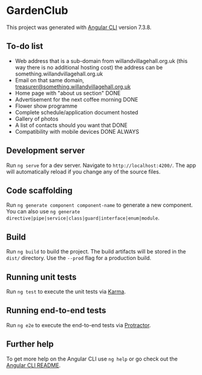# GardenClub

This project was generated with [Angular CLI](https://github.com/angular/angular-cli) version 7.3.8.

## To-do list

-	Web address that is a sub-domain from willandvillagehall.org.uk (this way there is no additional hosting cost) the address can be something.willandvillagehall.org.uk
-	Email on that same domain, treasurer@something.willandvillagehall.org.uk
-	Home page with "about us section"  DONE
-	Advertisement for the next coffee morning DONE
-	Flower show programme
-	Complete schedule/application document hosted
-	Gallery of photos
-	A list of contacts should you want that DONE
-	Compatibility with mobile devices DONE ALWAYS

## Development server

Run `ng serve` for a dev server. Navigate to `http://localhost:4200/`. The app will automatically reload if you change any of the source files.

## Code scaffolding

Run `ng generate component component-name` to generate a new component. You can also use `ng generate directive|pipe|service|class|guard|interface|enum|module`.

## Build

Run `ng build` to build the project. The build artifacts will be stored in the `dist/` directory. Use the `--prod` flag for a production build.

## Running unit tests

Run `ng test` to execute the unit tests via [Karma](https://karma-runner.github.io).

## Running end-to-end tests

Run `ng e2e` to execute the end-to-end tests via [Protractor](http://www.protractortest.org/).

## Further help

To get more help on the Angular CLI use `ng help` or go check out the [Angular CLI README](https://github.com/angular/angular-cli/blob/master/README.md).
